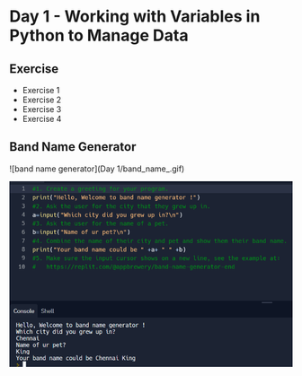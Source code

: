 # Day 1 - Working with Variables in Python to Manage Data

## Exercise

- Exercise 1
- Exercise 2
- Exercise 3
- Exercise 4

## Band Name Generator

![band name generator](Day 1/band_name_.gif)

![band name generator](bandname.PNG)



